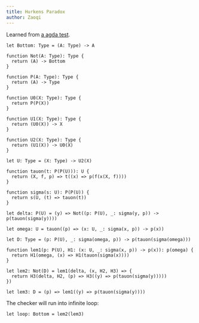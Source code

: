 ```yaml
---
title: Hurkens Paradox
author: Zaoqi
---
```


Learned from [a agda test](https://github.com/agda/agda/blob/master/test/Succeed/Hurkens.agda).

``` cicada
let Bottom: Type = (A: Type) -> A

function Not(A: Type): Type {
  return (A) -> Bottom
}

function P(A: Type): Type {
  return (A) -> Type
}

function U0(X: Type): Type {
  return P(P(X))
}

function U1(X: Type): Type {
  return (U0(X)) -> X
}

function U2(X: Type): Type {
  return (U1(X)) -> U0(X)
}

let U: Type = (X: Type) -> U2(X)

function tauon(t: P(P(U))): U {
  return (X, f, p) => t((x) => p(f(x(X, f))))
}

function sigma(s: U): P(P(U)) {
  return s(U, (t) => tauon(t))
}

let delta: P(U) = (y) => Not((p: P(U), _: sigma(y, p)) -> p(tauon(sigma(y))))

let omega: U = tauon((p) => (x: U, _: sigma(x, p)) -> p(x))

let D: Type = (p: P(U), _: sigma(omega, p)) -> p(tauon(sigma(omega)))

function lem1(p: P(U), H1: (x: U, _: sigma(x, p)) -> p(x)): p(omega) {
  return H1(omega, (x) => H1(tauon(sigma(x))))
}

let lem2: Not(D) = lem1(delta, (x, H2, H3) => {
  return H3(delta, H2, (p) => H3((y) => p(tauon(sigma(y)))))
})

let lem3: D = (p) => lem1((y) => p(tauon(sigma(y))))
```

The checker will run into infinite loop:

``` cicada counterexample
let loop: Bottom = lem2(lem3)
```
